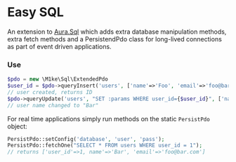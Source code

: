 # Easy SQL

An extension to [Aura.Sql](https://github.com/auraphp/Aura.Sql) which adds extra database manipulation methods, extra fetch methods and a PersistendPdo class for long-lived connections as part of event driven applications.

### Use

```php
$pdo = new \M1ke\Sql\ExtendedPdo
$user_id = $pdo->queryInsert('users', ['name'=>'Foo', 'email'=>'foo@bar.com']);
// user created, returns ID
$pdo->queryUpdate('users', "SET :params WHERE user_id={$user_id}", ['name'=>'Bar']);
// user name changed to "Bar"
```

For real time applications simply run methods on the static `PersistPdo` object:

```php
PersistPdo::setConfig('database', 'user', 'pass');
PersistPdo::fetchOne("SELECT * FROM users WHERE user_id = 1");
// returns ['user_id'=>1, name'=>'Bar', 'email'=>'foo@bar.com']
```
